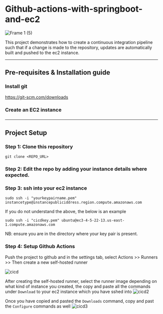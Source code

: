 # Github-actions-with-springboot-and-ec2
![Frame 1 (5)](https://user-images.githubusercontent.com/89241109/180608741-a66186cc-a5ee-479a-987f-6bede1720e45.png)

This project demonstrates how to create a continuous integration pipeline such that if a change is made to the repository, updates are automatically built and pushed to the ec2 instance.

---
## Pre-requisites & Installation guide
### Install git
https://git-scm.com/downloads

### Create an EC2 instance

### 

---
## Project Setup
### Step 1: Clone this repository
```
git clone <REPO_URL>
```
### Step 2: Edit the repo by adding your instance details where expected.

### Step 3: ssh into your ec2 instance
```
sudo ssh -i "yourkeypairname.pem" instancetype@instancepubliciddress.region.compute.amazonaws.com
```
If you do not understand the above, the below is an example
```
sudo ssh -i "cicdkey.pem" ubuntu@ec3-4-5-22-13.us-east-1.compute.amazonaws.com
```
NB: ensure you are in the directory where your key pair is present.

### Step 4: Setup Github Actions
Push the project to github and in the settings tab, select Actions >> Runners >> Then create a new self-hosted runner

![cicd](https://user-images.githubusercontent.com/89241109/181904967-702f91ac-cb0b-4758-a7ad-faadb98a8e04.png)

After creating the self-hosted runner, select the runner image depending on what kind of instance you created, the copy and paste all the commands under ```Download``` to your ec2 instance which you have sshed into
![cicd2](https://user-images.githubusercontent.com/89241109/181905050-22e9c360-fea1-4fd6-9426-4013f6faf571.png)

Once you have copied and pasted the ```Downloads``` command, copy and past the ```Configure``` commands as well
![cicd3](https://user-images.githubusercontent.com/89241109/181905123-b2ddeeda-ca9f-4244-b6f1-83135ef48b24.png)


